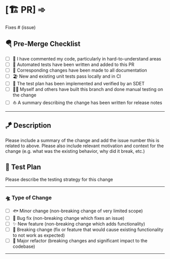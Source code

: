 # [🏗️ PR] ➾

Fixes # (issue)

## 🪂 Pre-Merge Checklist

- [ ] 🐬 I have commented my code, particularly in hard-to-understand areas
- [ ] 🦀 Automated tests have been written and added to this PR
- [ ] 🤿 Corresponding changes have been made to all documentation
- [ ] 🏖️ New and existing unit tests pass locally and in CI
- [ ] 🔱 The test plan has been implemented and verified by an SDET
- [ ] 🏄‍♂️ Myself and others have built this branch and done manual testing on the change
- [ ] ⛵ A summary describing the change has been written for release notes

----------------------------------------------------------------------------------------------------------------------------

## 🪁 Description

Please include a summary of the change and add the issue number this is related to above. Please also include relevant motivation and context for the change
(e.g. what was the existing behavior, why did it break, etc.)

## 🎢 Test Plan

Please describe the testing strategy for this change

----------------------------------------------------------------------------------------------------------------------------

### 🛸 Type of Change

- [ ] 🐟 Minor change (non-breaking change of very limited scope)
- [ ] 🦑 Bug fix (non-breaking change which fixes an issue)
- [ ] ✨ New feature (non-breaking change which adds functionality)
- [ ] 🌊 Breaking change (fix or feature that would cause existing functionality to not work as expected)
- [ ] 🐳 Major refactor (breaking changes and significant impact to the codebase)

----------------------------------------------------------------------------------------------------------------------------
